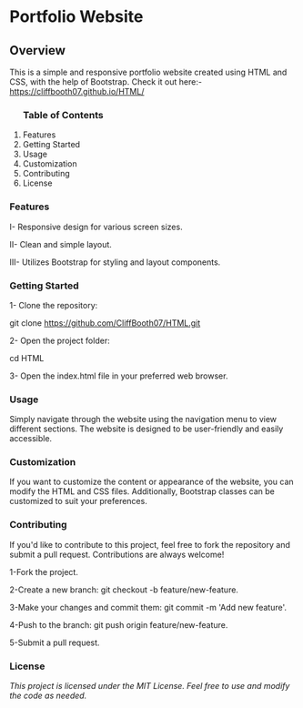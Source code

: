 <h1>Portfolio Website</h1>

<h2>Overview</h2>

This is a simple and responsive portfolio website created using HTML and CSS, with the help of Bootstrap.
Check it out here:- https://cliffbooth07.github.io/HTML/

<ol><h3>Table of Contents</h3>

<li>Features</li>

<li>Getting Started</li>

<li>Usage</li>

<li>Customization</li>

<li>Contributing</li>

<li>License</li></ol>

<h3>Features</h3>

I- Responsive design for various screen sizes.

II- Clean and simple layout.

III- Utilizes Bootstrap for styling and layout components.

<h3>Getting Started</h3>

1- Clone the repository:

git clone https://github.com/CliffBooth07/HTML.git

2- Open the project folder:

cd HTML

3- Open the index.html file in your preferred web browser.

<h3>Usage</h3>

Simply navigate through the website using the navigation menu to view different sections. The website is designed to be user-friendly and easily accessible.

<h3>Customization</h3>

If you want to customize the content or appearance of the website, you can modify the HTML and CSS files. Additionally, Bootstrap classes can be customized to suit your preferences.

<h3>Contributing</h3>

If you'd like to contribute to this project, feel free to fork the repository and submit a pull request. Contributions are always welcome!

1-Fork the project.

2-Create a new branch: git checkout -b feature/new-feature.

3-Make your changes and commit them: git commit -m 'Add new feature'.

4-Push to the branch: git push origin feature/new-feature.

5-Submit a pull request.

<h3>License</h3>

<em>This project is licensed under the MIT License. Feel free to use and modify the code as needed.</em>

